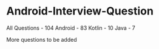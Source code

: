 # Android-Interview-Question

All Questions - 104
Android - 83
Kotlin - 10
Java - 7

More questions to be added
